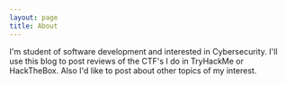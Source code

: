 ```yaml
---
layout: page
title: About
---
```


I'm student of software development and interested in Cybersecurity. I'll use
this blog to post reviews of the CTF's I do in TryHackMe or HackTheBox. Also I'd
like to post about other topics of my interest.
